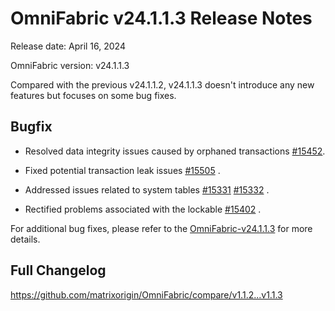 # **OmniFabric v24.1.1.3 Release Notes**

Release date: April 16, 2024

OmniFabric version: v24.1.1.3

Compared with the previous v24.1.1.2, v24.1.1.3 doesn't introduce any new features but focuses on some bug fixes.

## Bugfix

- Resolved data integrity issues caused by orphaned transactions [#15452](https://github.com/matrixorigin/OmniFabric/pull/15452).

- Fixed potential transaction leak issues [#15505](https://github.com/matrixorigin/OmniFabric/pull/15505) .

- Addressed issues related to system tables [#15331](https://github.com/matrixorigin/OmniFabric/pull/15331) [#15332](https://github.com/matrixorigin/OmniFabric/pull/15332) .

- Rectified problems associated with the lockable [#15402](https://github.com/matrixorigin/OmniFabric/pull/15402) .

For additional bug fixes, please refer to the [OmniFabric-v24.1.1.3](https://github.com/matrixorigin/OmniFabric/releases/tag/v1.1.3) for more details.

## Full Changelog

<https://github.com/matrixorigin/OmniFabric/compare/v1.1.2...v1.1.3>
